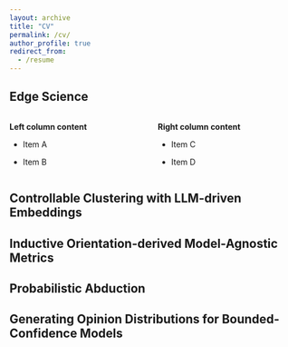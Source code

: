```yaml
---
layout: archive
title: "CV"
permalink: /cv/
author_profile: true
redirect_from:
  - /resume
---
```


## Edge Science

<div style="display: flex; gap: 20px;">
  <div style="flex: 1;">

**Left column content**  
- Item A  
- Item B  

  </div>
  <div style="flex: 1;">

**Right column content**  
- Item C  
- Item D  

  </div>
</div>

## Controllable Clustering with LLM-driven Embeddings

## Inductive Orientation-derived Model-Agnostic Metrics

## Probabilistic Abduction

## Generating Opinion Distributions for Bounded-Confidence Models